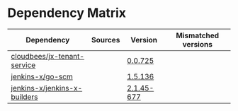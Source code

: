 # Dependency Matrix

Dependency | Sources | Version | Mismatched versions
---------- | ------- | ------- | -------------------
[cloudbees/jx-tenant-service](https://github.com/cloudbees/jx-tenant-service) |  | [0.0.725](https://github.com/cloudbees/jx-tenant-service/releases/tag/v0.0.725) | 
[jenkins-x/go-scm](https://github.com/jenkins-x/go-scm) |  | [1.5.136]() | 
[jenkins-x/jenkins-x-builders](https://github.com/jenkins-x/jenkins-x-builders) |  | [2.1.45-677]() | 

